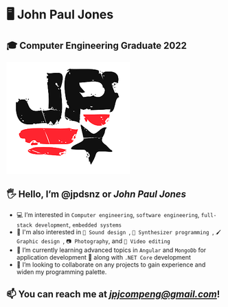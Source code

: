 
# 🖥 John Paul Jones

## 🎓 Computer Engineering Graduate 2022

![JP Logo](https://github.com/jpdsnz/jpdsnz/blob/main/logo-semi-tp-75-2.png)


## 🖐 Hello, I’m @jpdsnz or *John Paul Jones*
  - 💻 I’m interested in `Computer engineering`, `software engineering`, `full-stack development`, `embedded systems`
  - 📘 I'm also interested in `🎵 Sound design `, `🎹 Synthesizer programming `, `🖌 Graphic design `, `📷 Photography`, and `🎥 Video editing` 
  - 📖 I’m currently learning advanced topics in `Angular` and `MongoDb` for application development 📱 along with `.NET Core` development
  - 🎨 I’m looking to collaborate on any projects to gain experience and widen my programming palette.
## 📫 You can reach me at *jpjcompeng@gmail.com*!

<!---
jpdsnz/jpdsnz is a ✨ special ✨ repository because its `README.md` (this file) appears on your GitHub profile.
You can click the Preview link to take a look at your changes.
--->
